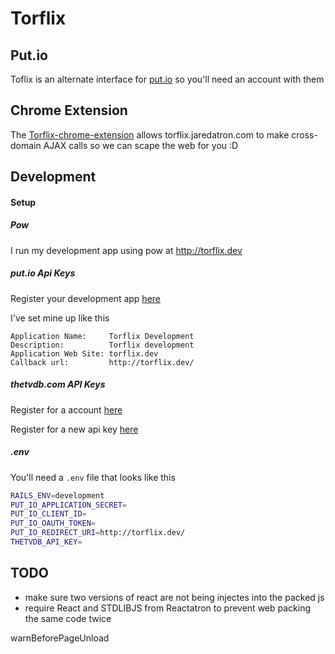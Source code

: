 # Torflix

## Put.io

Toflix is an alternate interface for [put.io](http://put.io) so you'll need an account with them

## Chrome Extension

The [Torflix-chrome-extension](https://github.com/deadlyicon/Torflix-chrome-extension) allows torflix.jaredatron.com to
make cross-domain AJAX calls so we can scape the web for you :D

## Development

#### Setup

##### Pow

I run my development app using pow at http://torflix.dev

##### put.io Api Keys

Register your development app [here](https://put.io/v2/oauth2/register)

I've set mine up like this

```
Application Name:     Torflix Development
Description:          Torflix development
Application Web Site: torflix.dev
Callback url:         http://torflix.dev/
```

##### thetvdb.com API Keys

Register for a account [here](http://thetvdb.com/?tab=register)

Register for a new api key [here](http://thetvdb.com/?tab=apiregister)

##### .env

You'll need a `.env` file that looks like this

```sh
RAILS_ENV=development
PUT_IO_APPLICATION_SECRET=
PUT_IO_CLIENT_ID=
PUT_IO_OAUTH_TOKEN=
PUT_IO_REDIRECT_URI=http://torflix.dev/
THETVDB_API_KEY=
```


## TODO

- make sure two versions of react are not being injectes into the packed js
- require React and STDLIBJS from Reactatron to prevent web packing the same code twice



warnBeforePageUnload
